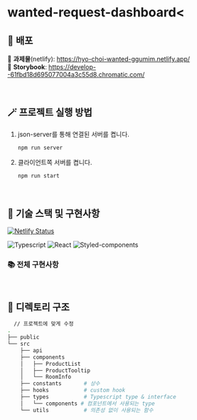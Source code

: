 <h1>wanted-request-dashboard<</h1>

## 🚀 배포
🔗 **과제물**(netlify): https://hyo-choi-wanted-ggumim.netlify.app/  
🔗 **Storybook**: https://develop--61fbd18d695077004a3c55d8.chromatic.com/

<br>

## 🪄 프로젝트 실행 방법
1. json-server를 통해 연결된 서버를 켭니다.
    ```bash
    npm run server
    ```
2. 클라이언트쪽 서버를 켭니다.
    ```bash
    npm run start
    ```

<br>

## 🧰 기술 스택 및 구현사항
[![Netlify Status](https://api.netlify.com/api/v1/badges/52ae0d9c-aff9-47c9-b40d-1977fb887069/deploy-status)](https://app.netlify.com/sites/hyo-choi-wanted-ggumim/deploys)
  
![Typescript](https://img.shields.io/badge/TypeScript-007ACC?style=for-the-badge&logo=typescript&logoColor=white)
![React](https://img.shields.io/badge/React-20232A?style=for-the-badge&logo=react&logoColor=61DAFB)
![Styled-components](https://img.shields.io/badge/styled--components-DB7093?style=for-the-badge&logo=styled-components&logoColor=white) 

### 📚 전체 구현사항


<br>

## 📂 디렉토리 구조

```bash
  // 프로젝트에 맞게 수정
.
├── public
└── src
    ├── api             
    ├── components
    │   ├── ProductList     
    │   ├── ProductTooltip  
    │   └── RoomInfo        
    ├── constants       # 상수
    ├── hooks           # custom hook
    ├── types           # Typescript type & interface
    │   └── components # 컴포넌트에서 사용되는 type
    └── utils           # 의존성 없이 사용되는 함수
```
